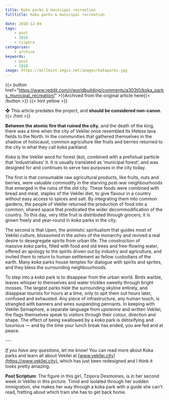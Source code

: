 ```yaml
---
title: Koka parks & municipal recreation
fulltitle: Koka parks & municipal recreation

date: 2018-12-04
tags:
    - post
    - 2018
    - tzipora
categories:
    - archive
keywords:
    - post
    - 2018
image: https://millmint.imgix.net/images/kokaparks.jpg
---
```

{{< button href="https://www.reddit.com/r/worldbuilding/comments/a303t0/koka_parks_municipal_recreation/" >}}Archived from the original article here{{< /button >}}
{{< hint yellow >}}

❖ This article predates the project, and **should be considered non-canon**.
{{< /hint >}}

**Between the atomic fire that ruined the city**, and the death of the king, there was a time when the city of Vekllei once resembled its lifeless lava fields to the North. In the communities that gathered themselves in the shadow of holocaust, common agriculture like fruits and berries returned to the city in what they call *koka* parkland.

*Koka* is the Vekllei word for forest (*ka*), combined with a prefixtual particle that ‘industrialises’ it. It is usually translated as ‘municipal forest’, and was designed for and continues to serve two purposes in the city today.

The first is that consumable raw agricultural products, like fruits, nuts and berries, were valuable commodity in the starving post-war neighbourhoods that emerged in the ruins of the old city. These foods were combined with bread and meat, staples of the Vekllei diet, to give flavour in a country without easy access to spices and salt. By integrating them into common gardens, the people of Vekllei returned the production of food into a common, shared space that predicated the wider decommodification of the country. To this day, very little fruit is distributed through grocers; it is grown freely and year-round in *koka* parks in the city.

The second is that *Upen,* the animistic spiritualism that guides most of Vekllei culture, blossomed in the ashes of the monarchy and revived a real desire to desegregate spirits from urban life. The construction of massive *koka* parks, filled with food and old trees and free-flowing water, offered an apology to the spirits driven out by industry and agriculture, and invited them to return to human settlement as fellow custodians of the earth. Many *koka* parks house temples for dialogue with spirits and sprites, and they bless the surrounding neighbourhoods.

To step into a *koka* park is to disappear from the urban world. Birds warble, leaves whisper to themselves and water trickles sweetly through bright mosses. The largest parks hide the surrounding skyline entirely, and disappear tourists for hours at a time, only to spit them out hours later, confused and exhausted. Any piece of infrastructure, any human touch, is strangled with banners and wires suspending pennants. In keeping with Vekllei Semaphore, a separate language from *upotenne* and written Vekllei, the flags themselves speak to visitors through their colour, direction and shape. The effect of being swallowed by a *koka* park is detoxifying and luxurious — and by the time your lunch break has ended, you are fed and at peace.

\---

*If you have any questions, let me know!* You can read more about Koka parks and learn all about Vekllei at [www.vekllei.city](https://www.vekllei.city), which has just been redesigned and I think it looks pretty amazing.

**Post Scriptum**: The figure in this girl, Tzipora Desmoines, is in her second week in Vekllei in this picture. Timid and isolated through her sudden immigration, she makes her way through a koka park with a guide she can't read, fretting about which tram she has to get back home.
